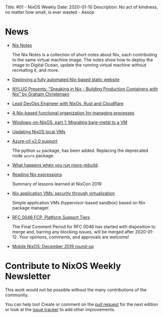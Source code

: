 Title: #01 - NixOS Weekly
Date: 2020-01-10
Description: No act of kindness, no matter how small, is ever wasted - Aesop

# News

- [Nix Notes](https://github.com/noteed/nix-notes)

  The Nix Notes is a collection of short notes about Nix, each contributing to
  the same virtual machine image. The notes show how to deploy the image to
  Digital Ocean, update the running virtual machine without recreating it, and
  more.

- [Deploying a fully automated Nix-based static website](https://bradparker.com/content/posts/2019-11-21-deploying-a-fully-automated-nix-based-static-website.html)

- [NYLUG Presents: "Sneaking in Nix - Building Production Containers with Nix" by Graham Christensen](https://www.youtube.com/watch?v=pfIDYQ36X0k)

- [Lead DevOps Engineer with NixOs, Rust and Cloudflare](https://holo.host/careers/lead-devops-engineer-with-nixos-rust-and-cloudflare/)

- [A Nix-based functional organization for managing processes](https://sandervanderburg.blogspot.com/2019/11/a-nix-based-functional-organization-for.html)

- [Windows-on-NixOS, part 1: Migrating bare-metal to a VM](https://nixos.mayflower.consulting/blog/2019/11/27/windows-vm-storage/)

- [Updating NixOS local VMs](http://blog.patapon.info/nixos-local-vm/)

- [Azure-cli v2.0 support](https://github.com/NixOS/nixpkgs/pull/71797)

  The python `az` package, has been added. Replacing the deprecated node `azure` package.

- [What happens when you run nixos-rebuild](https://asymmetric.github.io/2019/12/21/nixos-rebuild/).

- [Reading Nix expressions](https://blog.niteo.co/reading-nix-expressions/)

  Summary of lessons learned at NixCon 2019

- [Nix application VMs: security through virtualization](https://github.com/jollheef/appvm)

  Simple application VMs (hypervisor-based sandbox) based on Nix package manager.

- [RFC 0046 FCP, Platform Support Tiers](https://github.com/NixOS/rfcs/pull/46)

  The Final Comment Period for RFC 0046 has started with disposition to merge and, barring any
  blocking issues, will be merged after 2020-01-12. Your opinions, comments, and approvals are
  welcome!

- [Mobile NixOS: December 2019 round-up](https://mobile.nixos.org/news/2020-01-08-december-2019-round-up.html)

# Contribute to NixOS Weekly Newsletter

This work would not be possible without the many contributions of the community.

You can help too! Create or comment on the [pull request](https://github.com/NixOS/nixos-weekly/pulls)
for the next edition or look at the
[issue tracker](https://github.com/NixOS/nixos-weekly/issues) to add other improvements.
